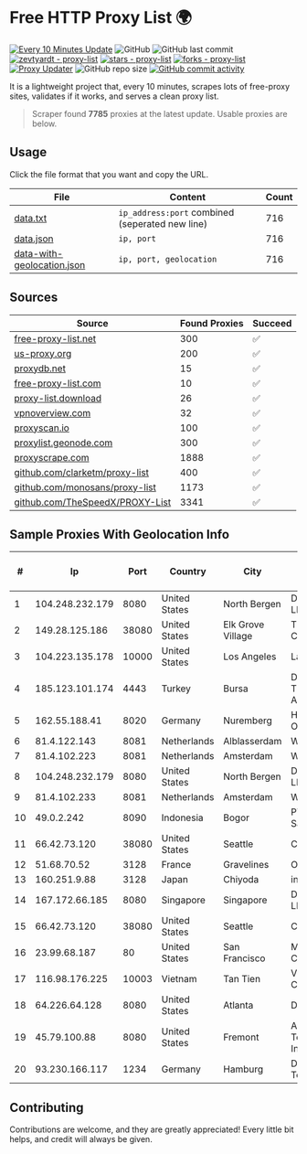 
# Free HTTP Proxy List 🌍

[![Every 10 Minutes Update](https://github.com/mertguvencli/http-proxy-list/actions/workflows/main.yml/badge.svg?branch=main)](https://github.com/mertguvencli/http-proxy-list/actions/workflows/main.yml)
![GitHub](https://img.shields.io/github/license/mertguvencli/http-proxy-list)
![GitHub last commit](https://img.shields.io/github/last-commit/mertguvencli/http-proxy-list)
[![zevtyardt - proxy-list](https://img.shields.io/static/v1?label=zevtyardt&message=proxy-list&color=blue&logo=github)](https://github.com/zevtyardt/proxy-list "Go to GitHub repo")
[![stars - proxy-list](https://img.shields.io/github/stars/zevtyardt/proxy-list?style=social)](https://github.com/zevtyardt/proxy-list)
[![forks - proxy-list](https://img.shields.io/github/forks/zevtyardt/proxy-list?style=social)](https://github.com/zevtyardt/proxy-list)
[![Proxy Updater](https://github.com/zevtyardt/proxy-list/workflows/Proxy%20Updater/badge.svg)](https://github.com/zevtyardt/proxy-list/actions?query=workflow:"Proxy+Updater")
![GitHub repo size](https://img.shields.io/github/repo-size/zevtyardt/proxy-list)
[![GitHub commit activity](https://img.shields.io/github/commit-activity/m/zevtyardt/proxy-list?logo=commits)](https://github.com/zevtyardt/proxy-list/commits/main)

It is a lightweight project that, every 10 minutes, scrapes lots of free-proxy sites, validates if it works, and serves a clean proxy list.

> Scraper found **7785** proxies at the latest update. Usable proxies are below.

## Usage

Click the file format that you want and copy the URL.

|File|Content|Count|
|----|-------|-----|
|[data.txt](https://raw.githubusercontent.com/mertguvencli/http-proxy-list/main/proxy-list/data.txt)|`ip_address:port` combined (seperated new line)|716|
|[data.json](https://raw.githubusercontent.com/mertguvencli/http-proxy-list/main/proxy-list/data.json)|`ip, port`|716|
|[data-with-geolocation.json](https://raw.githubusercontent.com/mertguvencli/http-proxy-list/main/proxy-list/data-with-geolocation.json)|`ip, port, geolocation`|716|

## Sources

|Source|Found Proxies|Succeed|
|------|-------------|-------|
|[free-proxy-list.net](https://free-proxy-list.net)|300|✅|
|[us-proxy.org](https://www.us-proxy.org)|200|✅|
|[proxydb.net](http://proxydb.net)|15|✅|
|[free-proxy-list.com](https://free-proxy-list.com/?page=&port=&type%5B%5D=http&type%5B%5D=https&up_time=0&search=Search)|10|✅|
|[proxy-list.download](https://www.proxy-list.download/HTTP)|26|✅|
|[vpnoverview.com](https://vpnoverview.com/privacy/anonymous-browsing/free-proxy-servers)|32|✅|
|[proxyscan.io](https://www.proxyscan.io)|100|✅|
|[proxylist.geonode.com](https://proxylist.geonode.com/api/proxy-list?limit=300&page=1&sort_by=lastChecked&sort_type=desc&protocols=http,https)|300|✅|
|[proxyscrape.com](https://api.proxyscrape.com/v2/?request=displayproxies&protocol=http&timeout=10000&country=all&ssl=all&anonymity=all)|1888|✅|
|[github.com/clarketm/proxy-list](https://raw.githubusercontent.com/clarketm/proxy-list/master/proxy-list-raw.txt)|400|✅|
|[github.com/monosans/proxy-list](https://raw.githubusercontent.com/monosans/proxy-list/main/proxies/http.txt)|1173|✅|
|[github.com/TheSpeedX/PROXY-List](https://raw.githubusercontent.com/TheSpeedX/PROXY-List/master/http.txt)|3341|✅|


## Sample Proxies With Geolocation Info

|#|Ip|Port|Country|City|Internet Service Provider|
|-|--|----|-------|----|-------------------------|
|1|104.248.232.179|8080|United States|North Bergen|DigitalOcean, LLC|
|2|149.28.125.186|38080|United States|Elk Grove Village|The Constant Company|
|3|104.223.135.178|10000|United States|Los Angeles|LayerHost|
|4|185.123.101.174|4443|Turkey|Bursa|DGN TEKNOLOJI A.S.|
|5|162.55.188.41|8020|Germany|Nuremberg|Hetzner Online GmbH|
|6|81.4.122.143|8081|Netherlands|Alblasserdam|WeservIT|
|7|81.4.102.223|8081|Netherlands|Amsterdam|WeservIT|
|8|104.248.232.179|8080|United States|North Bergen|DigitalOcean, LLC|
|9|81.4.102.233|8081|Netherlands|Amsterdam|WeservIT|
|10|49.0.2.242|8090|Indonesia|Bogor|PT Usaha Adi Sanggoro|
|11|66.42.73.120|38080|United States|Seattle|Choopa|
|12|51.68.70.52|3128|France|Gravelines|OVH SAS|
|13|160.251.9.88|3128|Japan|Chiyoda|interQ|
|14|167.172.66.185|8080|Singapore|Singapore|DigitalOcean, LLC|
|15|66.42.73.120|38080|United States|Seattle|Choopa|
|16|23.99.68.187|80|United States|San Francisco|Microsoft Corporation|
|17|116.98.176.225|10003|Vietnam|Tan Tien|Viettel Corporation|
|18|64.226.64.128|8080|United States|Atlanta|DigitalOcean|
|19|45.79.100.88|8080|United States|Fremont|Akamai Technologies, Inc.|
|20|93.230.166.117|1234|Germany|Hamburg|Deutsche Telekom AG|



## Contributing

Contributions are welcome, and they are greatly appreciated! Every
little bit helps, and credit will always be given.

